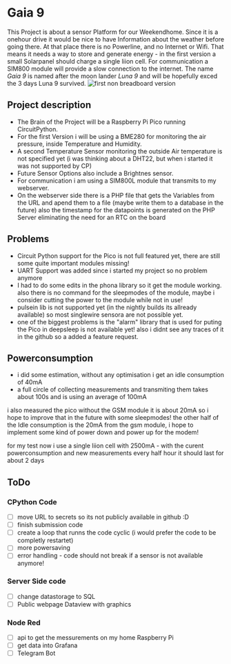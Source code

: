 # Gaia 9

This Project is about a sensor Platform for our Weekendhome. Since it is a onehour drive it would be nice to have Information about the weather before going there. At that place there is no Powerline, and no Internet or Wifi. That means it needs a way to store and generate energy - in the first version a small Solarpanel should charge a single liion cell. For communication a SIM800 module will provide a slow connection to the internet. The name *Gaia 9* is named after the moon lander *Luna 9* and will be hopefully exced the 3 days Luna 9 survived. 
![first non breadboard version](https://github.com/MisterD66/RemoteSensor/blob/main/soldered.JPG?raw=true)

## Project description

* The Brain of the Project will be a Raspberry Pi Pico running CircuitPython. 
* For the first Version i will be using a BME280 for monitoring the air pressure, inside Temperature and Humidity.
* A second Temperature Sensor monitoring the outside Air temperature is not specified yet (i was thinking about a DHT22, but when i started it was not supported by CP)
* Future Sensor Options also include a Brightnes sensor.
* For communication i am using a SIM800L module that transmits to my webserver.
* On the webserver side there is a PHP file that gets the Variables from the URL and apend them to a file (maybe write them to a database in the future) also the timestamp for the datapoints is generated on the PHP Server eliminating the need for an RTC on the board

## Problems

* Circuit Python support for the Pico is not full featured yet, there are still some quite important modules missing!
* UART Support was added since i started my project so no problem anymore
* I had to do some edits in the phona library so it get the module working. also there is no command for the sleepmodes of the module, maybe i consider cutting the power to the module while not in use!
* pulsein lib is not supported yet (in the nightly builds its allready available) so most singlewire sensora are not possible yet.
* one of the biggest problems is the "alarm" library that is used for puting the Pico in deepsleep is not available yet! also i didnt see any traces of it in the github so a added a feature request.

## Powerconsumption

* i did some estimation, without any optimisation i get an idle consumption of 40mA
* a full circle of collecting measurements and transmiting them takes about 100s and is using an average of 100mA

i also measured the pico without the GSM module it is about 20mA so i hope to improve that in the future with some sleepmodes!
the other half of the Idle consumption is the 20mA from the gsm module, i hope to implement some kind of power down and power up for the modem!

for my test now i use a single liion cell with 2500mA - with the curent powerconsumption and new measurements every half hour it should last for about 2 days

## ToDo

### CPython Code
- [ ] move URL to secrets so its not publicly available in github :D
- [ ] finish submission code
- [ ] create a loop that runns the code cyclic (i would prefer the code to be completly restartet)
- [ ] more powersaving
- [ ] error handling - code should not break if a sensor is not available anymore!

### Server Side code
- [ ] change datastorage to SQL
- [ ] Public webpage Dataview with graphics

### Node Red
- [ ] api to get the messurements on my home Raspberry Pi
- [ ] get data into Grafana
- [ ] Telegram Bot
